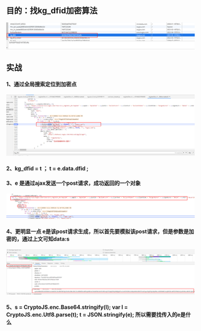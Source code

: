 ## 目的：找kg_dfid加密算法
![imag](https://github.com/fengxunzhe/crawler/blob/main/kugou/img/1-1.png)

## 实战
#### 1、通过全局搜索定位到加密点
![imag](https://github.com/fengxunzhe/crawler/blob/main/kugou/img/1-2.png)

#### 2、kg_dfid = t ； t = e.data.dfid ;

#### 3、e 是通过ajax发送一个post请求，成功返回的一个对象
![imag](https://github.com/fengxunzhe/crawler/blob/main/kugou/img/1-3.png)

#### 4、更明显一点  e是该post请求生成，所以首先要模拟该post请求，但是参数是加密的，通过上文可知data:s
![imag](https://github.com/fengxunzhe/crawler/blob/main/kugou/img/1-4.png)

#### 5、s = CryptoJS.enc.Base64.stringify(l); var l = CryptoJS.enc.Utf8.parse(t);  t = JSON.stringify(e); 所以需要找传入的e是什么
